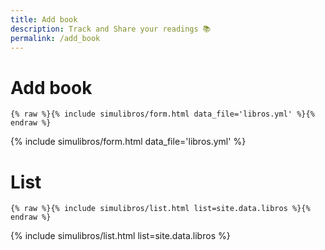 ```yaml
---
title: Add book
description: Track and Share your readings 📚
permalink: /add_book
---
```


# Add book

```liquid
{% raw %}{% include simulibros/form.html data_file='libros.yml' %}{% endraw %}
```

{% include simulibros/form.html data_file='libros.yml' %}

# List

```liquid
{% raw %}{% include simulibros/list.html list=site.data.libros %}{% endraw %}
```

{% include simulibros/list.html list=site.data.libros %}
